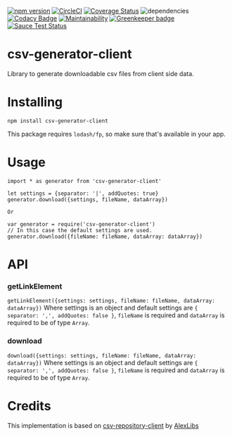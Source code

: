 [![npm version](https://badge.fury.io/js/csv-generator-client.svg)](https://badge.fury.io/js/csv-generator-client)
[![CircleCI](https://circleci.com/gh/smartprocure/csv-generator-client.svg?style=svg)](https://circleci.com/gh/smartprocure/csv-generator-client)
[![Coverage Status](https://coveralls.io/repos/github/smartprocure/csv-generator-client/badge.svg?branch=master)](https://coveralls.io/github/smartprocure/csv-generator-client?branch=master)
![dependencies](https://david-dm.org/smartprocure/csv-generator-client.svg)
[![Codacy Badge](https://api.codacy.com/project/badge/Grade/4de5e2d3d41d401d887d7db49d3a7e88)](https://www.codacy.com/app/geosp/csv-generator-client_2?utm_source=github.com&amp;utm_medium=referral&amp;utm_content=smartprocure/csv-generator-client&amp;utm_campaign=Badge_Grade)
[![Maintainability](https://api.codeclimate.com/v1/badges/5f3b4045e0b8f003d424/maintainability)](https://codeclimate.com/github/smartprocure/csv-generator-client/maintainability)
[![Greenkeeper badge](https://badges.greenkeeper.io/smartprocure/csv-generator-client.svg)](https://greenkeeper.io/)
[![Sauce Test Status](https://saucelabs.com/browser-matrix/csv-generator-client.svg)](https://saucelabs.com/u/csv-generator-client)

# csv-generator-client
Library to generate downloadable csv files from client side data. 

# Installing
`npm install csv-generator-client`

This package requires `lodash/fp`, so make sure that's available in your app.

# Usage
```
import * as generator from 'csv-generator-client'

let settings = {separator: '|', addQuotes: true}
generator.download({settings, fileName, dataArray})

Or

var generator = require('csv-generator-client')
// In this case the default settings are used.
generator.download({fileName: fileName, dataArray: dataArray})

```
# API

### getLinkElement
`getLinkElement({settings: settings, fileName: fileName, dataArray: dataArray})` Where settings is an object and default settings are  `{ separator: ',', addQuotes: false }`, `fileName` is required and `dataArray` is required to be of type `Array`.

### download
`download({settings: settings, fileName: fileName, dataArray: dataArray})` Where settings is an object and default settings are  `{ separator: ',', addQuotes: false }`, `fileName` is required and `dataArray` is required to be of type `Array`.


# Credits
This implementation is based on [csv-repository-client](https://github.com/AlexLibs/client-side-csv-generator) by [AlexLibs](https://github.com/AlexLibs)
